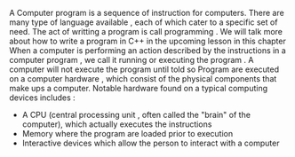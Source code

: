 A Computer program is a sequence of instruction for computers. There are many type of language available ,  each of which cater to a specific set of need. The act of writting a program is call  programming . We will talk more about how to write a program  in C++  in the upcoming lesson in this chapter 
When  a computer is performing an action described by the instructions in a computer program , we call it running or executing the program . A computer will not execute the program until told so 
Program are executed on a computer hardware  , which consist of the physical components that make ups a computer. Notable hardware found on a typical  computing devices includes : 
- A CPU  (central processing unit ,  often called  the "brain" of the computer), which actually executes the instructions  
- Memory where the program are loaded  prior to execution  
- Interactive devices which allow the person to interact with a computer 